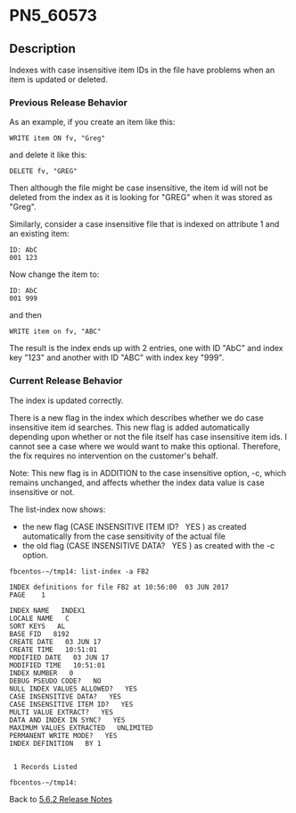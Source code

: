 # PN5_60573

<PageHeader />

## Description

Indexes with case insensitive item IDs in the file have problems when an item is updated or deleted.

### Previous Release Behavior

As an example, if you create an item like this:

```
WRITE item ON fv, "Greg"
```

and delete it like this:

```
DELETE fv, "GREG"
```

Then although the file might be case insensitive, the item id will not be deleted from the index as it is looking for "GREG" when it was stored as "Greg".

Similarly, consider a case insensitive file that is indexed on attribute 1 and an existing item:

```
ID: AbC
001 123
```

Now change the item to:

```
ID: AbC
001 999
```

and then

```
WRITE item on fv, "ABC"
```

The result is the index ends up with 2 entries, one with ID "AbC" and index key "123" and another with ID "ABC" with index key "999".

### Current Release Behavior

The index is updated correctly.

There is a new flag in the index which describes whether we do case insensitive item id searches. This new flag is added automatically depending upon whether or not the file itself has case insensitive item ids. I cannot see a case where we would want to make this optional. Therefore, the fix requires no intervention on the customer's behalf.

Note: This new flag is in ADDITION to the case insensitive option, -c, which remains unchanged, and affects whether the index data value is case insensitive or not.

The list-index now shows:

- the new flag (CASE INSENSITIVE ITEM ID?   YES ) as created automatically from the case sensitivity of the actual file
- the old flag (CASE INSENSITIVE DATA?   YES ) as created with the -c option.

```
fbcentos-~/tmp14: list-index -a FB2

INDEX definitions for file FB2 at 10:56:00  03 JUN 2017                                         PAGE    1

INDEX NAME   INDEX1
LOCALE NAME   C
SORT KEYS   AL
BASE FID   8192
CREATE DATE   03 JUN 17
CREATE TIME   10:51:01
MODIFIED DATE   03 JUN 17
MODIFIED TIME   10:51:01
INDEX NUMBER   0
DEBUG PSEUDO CODE?   NO
NULL INDEX VALUES ALLOWED?   YES
CASE INSENSITIVE DATA?   YES
CASE INSENSITIVE ITEM ID?   YES
MULTI VALUE EXTRACT?   YES
DATA AND INDEX IN SYNC?   YES
MAXIMUM VALUES EXTRACTED   UNLIMITED
PERMANENT WRITE MODE?   YES
INDEX DEFINITION   BY 1


 1 Records Listed

fbcentos-~/tmp14:
```
Back to [5.6.2 Release Notes](./../README.md)

  
<PageFooter />
